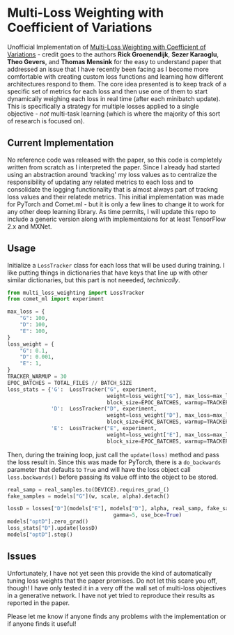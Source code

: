 # Multi-Loss Weighting with Coefficient of Variations

Unofficial Implementation of [Multi-Loss Weighting with Coefficient of Variations](https://arxiv.org/pdf/2009.01717.pdf) - 
credit goes to the authors **Rick Groenendijk**, **Sezer Karaoglu**, **Theo Gevers**, and **Thomas Mensink** for the easy to understand paper that
addressed an issue that I have recently been facing as I become more comfortable with creating custom loss functions and learning how different architectures
respond to them. The core idea presented is to keep track of a specific set of metrics for each loss and then use one of them to start dynamically weighing 
each loss in real time (after each minibatch update). This is specifically a strategy for multiple losses applied to a single objective - *not* multi-task 
learning (which is where the majority of this sort of research is focused on). 

## Current Implementation

No reference code was released with the paper, so this code is completely written from scratch as I interpreted the paper. Since I already had started using an
abstraction around 'tracking' my loss values as to centralize the responsibility of updating any related metrics to each loss and to consolidate the logging
functionality that is almost always part of trackng loss values and their relatede metrics. This initial implementation was made for PyTorch and Comet.ml - 
but it is only a few lines to change it to work for any other deep learning library. As time permits, I will update this repo to include a generic version
along with implementaions for at least TensorFlow 2.x and MXNet.

## Usage

Initialize a `LossTracker` class for each loss that will be used during training. I like putting things in dictionaries that have keys that line
up with other similar dictionaries, but this part is not neeeded, *technically*.

```python
from multi_loss_weighting import LossTracker
from comet_ml import experiment

max_loss = {
    "G": 100,
    "D": 100,
    "E": 100,
}
loss_weight = {
    "G": 0.1,
    "D": 0.001,
    "E": 1,
}
TRACKER_WARMUP = 30 
EPOC_BATCHES = TOTAL_FILES // BATCH_SIZE
loss_stats = {'G':  LossTracker("G", experiment, 
                                weight=loss_weight["G"], max_loss=max_loss["G"], 
                                block_size=EPOC_BATCHES, warmup=TRACKER_WARMUP),       
              'D':  LossTracker("D", experiment, 
                                weight=loss_weight["D"], max_loss=max_loss["D"], 
                                block_size=EPOC_BATCHES, warmup=TRACKER_WARMUP),
              'E':  LossTracker("E", experiment, 
                                weight=loss_weight["E"], max_loss=max_loss["AE"], 
                                block_size=EPOC_BATCHES, warmup=TRACKER_WARMUP)}
```

Then, during the training loop, just call the `update(loss)` method and pass the loss result in. Since this was made for PyTorch, there is a `do_backwards`
parameter that defaults to `True` and will have the loss object call `loss.backwards()` before passing its value off into the object to be stored. 

```python
real_samp = real_samples.to(DEVICE).requires_grad_()
fake_samples = models["G"](w, scale, alpha).detach()

lossD = losses["D"](models["E"], models["D"], alpha, real_samp, fake_samples, 
                                  gamma=5, use_bce=True)
models["optD"].zero_grad()
loss_stats["D"].update(lossD)
models["optD"].step()
```

## Issues

Unfortunately, I have not yet seen this provide the kind of automatically tuning loss weights that the paper promises. Do not let this scare you off, though!
I have only tested it in a very off the wall set of multi-loss objectives in a generative network. I have not yet tried to reproduce their results as reported 
in the paper.

Please let me know if anyone finds any problems with the implementation or if anyone finds it useful!

